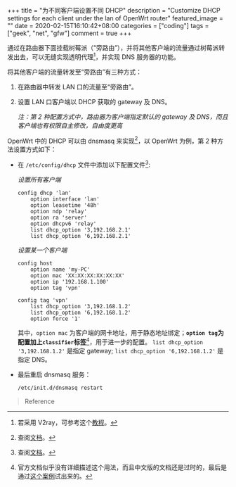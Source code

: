 +++
title = "为不同客户端设置不同 DHCP"
description = "Customize DHCP settings for each client under the lan of OpenWrt router"
featured_image = ""
date = 2020-02-15T16:10:42+08:00
categories = ["coding"]
tags = ["geek", "net", "gfw"]
comment = true
+++

通过在路由器下面挂载树莓派（“旁路由”），并将其他客户端的流量通过树莓派转发出去，可以无缝实现透明代理[^1]，并实现 DNS 服务器的功能。

将其他客户端的流量转发至“旁路由”有三种方式：

1. 在路由器中转发 LAN 口的流量至“旁路由”。
2. 设置 LAN 口客户端以 DHCP 获取的 gateway 及 DNS。

   _注：第 2 种配置方式中，路由器为客户端指定默认的 gateway 及 DNS，而且客户端也有权限自主修改，自由度更高_

OpenWrt 中的 DHCP 可以由 dnsmasq 来实现[^2]，以 OpenWrt 为例，第 2 种方法设置方式如下：

- 在 `/etc/config/dhcp` 文件中添加以下配置文件[^2]:

  _设置所有客户端_

  ```
  config dhcp 'lan'
      option interface 'lan'
      option leasetime '48h'
      option ndp 'relay'
      option ra 'server'
      option dhcpv6 'relay'
      list dhcp_option '3,192.168.2.1'
      list dhcp_option '6,192.168.2.1'
  ```

  _设置某一个客户端_

  ```
  config host
      option name 'my-PC'
      option mac 'XX:XX:XX:XX:XX:XX'
      option ip '192.168.1.100'
      option tag 'vpn'

  config tag 'vpn'
      list dhcp_option '3,192.168.1.2'
      list dhcp_option '6,192.168.1.2'
      option force '1'
  ```

  其中，`option mac` 为客户端的网卡地址，用于静态地址绑定；**`option tag`为配置加上`classifier`标签**[^3]，用于进一步的配置。
  `list dhcp_option '3,192.168.1.2'` 是指定 gateway;
  `list dhcp_option '6,192.168.1.2'` 是指定 DNS。

- 最后重启 dnsmasq 服务：

  ```bash
  /etc/init.d/dnsmasq restart
  ```

> Reference

[^1]: 若采用 V2ray，可参考这个[教程](https://toutyrater.github.io/app/tproxy.html)。
[^2]: 查阅[文档](https://openwrt.org/start?id=docs/guide-user/base-system/dhcp)。
[^3]: 官方文档似乎没有详细描述这个用法，而且中文版的文档还是过时的，最后是通过[这个案例](https://sites.google.com/site/virtualdesktoplinkboxbox/home/computing/electronics/routers/openwrt?tmpl=%2Fsystem%2Fapp%2Ftemplates%2Fprint%2F&showPrintDialog=1)试出来的。
